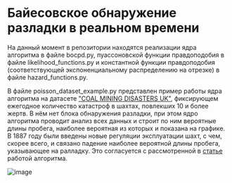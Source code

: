 # Байесовское обнаружение разладки в реальном времени

На данный момент в репозитории находятся реализации ядра алгоритма в файле bocpd.py, пуассоновской функции правдоподобия в файле likelihood_functions.py и константной функции правдоподобия (соответствующей экспоненциальному распределению на отрезке) в файле hazard_functions.py.

В файле poisson_dataset_example.py представлен пример работы ядра алгоритма на датасете ["COAL MINING DISASTERS UK"](https://www.kaggle.com/datasets/nabamitachakraborty/coal-mine-disastersuk), фиксирующем ежегодное количество катастроф в шахтах, повлекших 10 и более жертв. В нём нет блока обнаружения разладки, при этом ядро алгоритма проводит анализ всех данных и строит по ним вероятные длины пробега, наиболее вероятная из которых и показана на графике. В 1887 году были введены новые регуляции эксплуатации шахт, с чем, скорее всего, и связано падение наиболее вероятной длины пробега, указывающее на ралладку. Это согласуется с рассмотренной в [статье](https://arxiv.org/abs/0710.3742) работой алгоритма.

![image](https://github.com/alexdtat/change-point-detection/assets/57017816/4b9f2cba-fe68-4fcd-94e6-ecec2faceb67)
